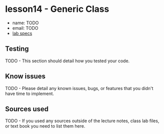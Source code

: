 # lesson14 - Generic Class

- name: TODO
- email: TODO
- [lab specs](https://shanepanter.com/cs2/lessons/lesson14.html)

## Testing

TODO - This section should detail how you tested your code.

## Know issues

TODO - Please detail any known issues, bugs, or features that you didn't have time to implement.

## Sources used

TODO - If you used any sources outside of the lecture notes, class lab files, or text book you need to list them here.

